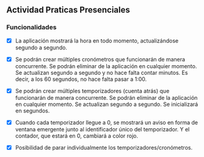 ## Actividad Praticas Presenciales

### Funcionalidades

- [x] La aplicación mostrará la hora en todo momento, actualizándose segundo a segundo.
- [x] Se podrán crear múltiples cronómetros que funcionarán de manera concurrente. Se
podrán eliminar de la aplicación en cualquier momento. Se actualizan segundo a
segundo y no hace falta contar minutos. Es decir, a los 60 segundos, no hace falta
pasar a 1:00.
- [x] Se podrán crear múltiples temporizadores (cuenta atrás) que funcionarán de manera
concurrente. Se podrán eliminar de la aplicación en cualquier momento. Se actualizan
segundo a segundo. Se inicializará en segundos.
- [x] Cuando cada temporizador llegue a 0, se mostrará un aviso en forma de ventana
emergente junto al identificador único del temporizador. Y el contador, que estará en
0, cambiará a color rojo.
- [x] Posibilidad de parar individualmente los temporizadores/cronómetros.

